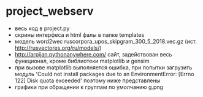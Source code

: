 # project_webserv
- весь код в project.py
- скрины интерфеса и html фалы в папке templates
- модель word2wec ruscorpora_upos_skipgram_300_5_2018.vec.gz (ист. http://rusvectores.org/ru/models/)
- http://arpijan.pythonanywhere.com/ сайт, задействован весь функционал, кроме библиотеки matplotlib и gensim
- при вызове matplotlib выполняется ошибка, при попытки загрузить модуль 'Could not install packages due to an EnvironmentError: [Errno 122] Disk quota exceeded' поэтому ниже представлены
- графики при обращении к группам по умолчанию g.png
